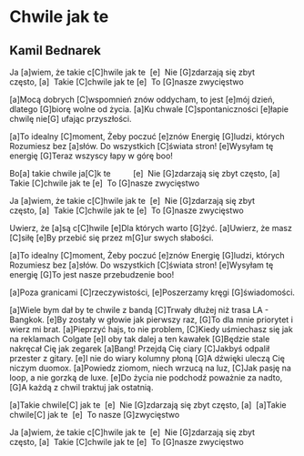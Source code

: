 # Chwile jak te
## Kamil Bednarek



Ja [a]wiem, że takie c[C]hwile jak te  [e] 
Nie [G]zdarzają się zbyt często, [a] 
Takie [C]chwile jak te [e] 
To [G]nasze zwycięstwo

[a]Mocą dobrych [C]wspomnień znów oddycham,
to jest [e]mój dzień, dlatego [G]biorę wolne od życia.
[a]Ku chwale [C]spontaniczności
[e]łapie chwilę nie[G] ufając przyszłości.

[a]To idealny [C]moment,
Żeby poczuć [e]znów
Energię [G]ludzi, których
Rozumiesz bez [a]słów.
Do wszystkich [C]świata stron!
[e]Wysyłam tę energię
[G]Teraz wszyscy łapy w górę boo!

Bo[a] takie chwile ja[C]k te          [e] 
Nie [G]zdarzają się zbyt często, [a] 
Takie [C]chwile jak te [e] 
To [G]nasze zwycięstwo

Ja [a]wiem, że takie c[C]hwile jak te  [e] 
Nie [G]zdarzają się zbyt często, [a] 
Takie [C]chwile jak te [e] 
To [G]nasze zwycięstwo

Uwierz, że [a]są c[C]hwile
[e]Dla których warto [G]żyć.
[a]Uwierz, że masz [C]siłę
[e]By przebić się przez m[G]ur swych słabości.

[a]To idealny [C]moment,
Żeby poczuć [e]znów
Energię [G]ludzi, których
Rozumiesz bez [a]słów.
Do wszystkich [C]świata stron!
[e]Wysyłam tę energię
[G]To jest nasze przebudzenie boo!

[a]Poza granicami [C]rzeczywistości,
[e]Poszerzamy kręgi [G]świadomości.

[a]Wiele bym dał by te chwile z bandą
[C]Trwały dłużej niż trasa LA - Bangkok.
[e]By zostały w głowie jak pierwszy raz,
[G]To dla mnie priorytet i wierz mi brat.
[a]Pieprzyć hajs, to nie problem,
[C]Kiedy uśmiechasz się jak na reklamach Colgate
[e]I oby tak dalej a ten kawałek
[G]Będzie stale nakręcał Cię jak zegarek
[a]Bang!
Przejdą Cię ciary
[C]Jakbyś odpalił przester z gitary.
[e]I nie do wiary kolumny płoną
[G]A dźwięki uleczą Cię niczym duomox.
[a]Powiedz ziomom, niech wrzucą na luz,
[C]Jak pasję na loop, a nie gorzką de luxe.
[e]Do życia nie podchodź poważnie za nadto,
[G]A każdą z chwil traktuj jak ostatnią.


[a]Takie chwile[C] jak te  [e] 
Nie [G]zdarzają się zbyt często, [a] 
[a]Takie chwile[C] jak te  [e] 
To nasze [G]zwycięstwo

Ja [a]wiem, że takie c[C]hwile jak te  [e] 
Nie [G]zdarzają się zbyt często, [a] 
Takie [C]chwile jak te [e] 
To [G]nasze zwycięstwo



